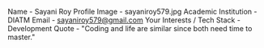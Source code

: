 Name - Sayani Roy
Profile Image - sayaniroy579.jpg
Academic Institution - DIATM
Email - sayaniroy579@gmail.com
Your Interests / Tech Stack - Development
Quote - "Coding and life are similar since both need time to master."
